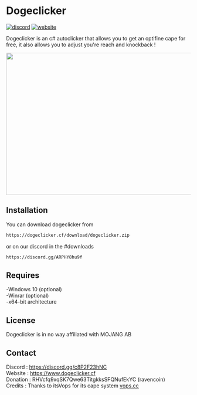# Dogeclicker
<p>
   <a href="https://discord.gg/ARPHY8hu9f">
   <img src="https://img.shields.io/discord/939900933712797806?color=blue&label=discord"
      alt="discord"></a>
      <a href="https://www.dogeclicker.cf/">
   <img src="https://img.shields.io/twitter/url?color=red&label=site&style=plastic&url=https%3A%2F%2Fwww.dogeclicker.cf%2F"
      alt="website"></a>
</p>

Dogeclicker is an c# autoclicker that allows you to get an optifine cape for free, it also allows you to adjust you're reach and knockback !

<img src="https://i.vgy.me/ojMebC.gif" data-canonical-src="https://i.vgy.me/ojMebC.gif" width="690" height="388" />

## Installation
You can download dogeclicker from
```bash
https://dogeclicker.cf/download/dogeclicker.zip
```
or on our discord in the #downloads
```bash
https://discord.gg/ARPHY8hu9f
```

## Requires
-Windows 10 (optional)<br>
-Winrar (optional)<br>
-x64-bit architecture

## License
Dogeclicker is in no way affiliated with MOJANG AB

## Contact
Discord : https://discord.gg/c8P2F23hNC <br>
Website : https://www.dogeclicker.cf <br>
Donation : RHVcfq9xqSK7Qwe63TitgkksSFQNufEkYC (ravencoin)<br>
Credits : Thanks to itsVops for its cape system [vops.cc](https://vops.cc)
